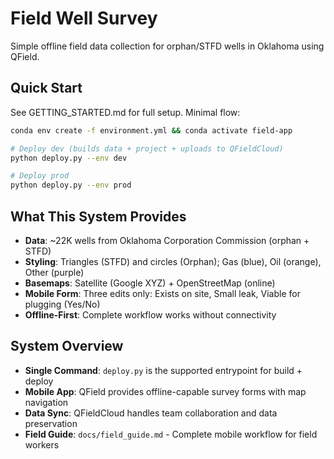 # Field Well Survey

Simple offline field data collection for orphan/STFD wells in Oklahoma using QField.

## Quick Start

See GETTING_STARTED.md for full setup. Minimal flow:

```bash
conda env create -f environment.yml && conda activate field-app

# Deploy dev (builds data + project + uploads to QFieldCloud)
python deploy.py --env dev

# Deploy prod
python deploy.py --env prod
```

## What This System Provides

- **Data**: ~22K wells from Oklahoma Corporation Commission (orphan + STFD)
- **Styling**: Triangles (STFD) and circles (Orphan); Gas (blue), Oil (orange), Other (purple)
- **Basemaps**: Satellite (Google XYZ) + OpenStreetMap (online)
- **Mobile Form**: Three edits only: Exists on site, Small leak, Viable for plugging (Yes/No)
- **Offline-First**: Complete workflow works without connectivity

## System Overview

- **Single Command**: `deploy.py` is the supported entrypoint for build + deploy
- **Mobile App**: QField provides offline-capable survey forms with map navigation
- **Data Sync**: QFieldCloud handles team collaboration and data preservation
- **Field Guide**: `docs/field_guide.md` - Complete mobile workflow for field workers
